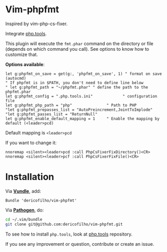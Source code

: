 Vim-phpfmt
==========

Inspired by vim-php-cs-fixer.

Integrate [php.tools](https://github.com/dericofilho/php.tools).

This plugin will execute the `fmt.phar` command on the directory or file (depends on which command you call). See options to know how to customize that.

**Options available**:

```viml
let g:phpfmt_on_save = get(g:, 'phpfmt_on_save', 1) " format on save (autocmd)
" If phpfmt is in $PATH, you don't need to define line below
" let g:phpfmt_path = "~/phpfmt.phar" " define the path to the phpfmt.phar
let g:phpfmt_config = ".php.tools.ini"             " configuration file
let g:phpfmt_php_path = "php"               " Path to PHP
"let g:phpfmt_prepasses_list = "AutoPreincrement,JointToImplode"
"let g:phpfmt_passes_list = "ReturnNull"
let g:phpfmt_enable_default_mapping = 1     " Enable the mapping by default (<leader>pcd)
```

Default mapping is `<leader>pcd`

If you want to change it:

```viml
nnoremap <silent><leader>pcd :call PhpCsFixerFixDirectory()<CR>
nnoremap <silent><leader>pcf :call PhpCsFixerFixFile()<CR>
```

# Installation

Via **[Vundle](https://github.com/gmarik/vundle)**, add:

```viml
Bundle 'dericofilho/vim-phpfmt'
```

Via **[Pathogen](https://github.com/tpope/vim-pathogen)**, do:

```bash
cd ~/.vim/bundle
git clone git@github.com:dericofilho/vim-phpfmt.git
```

To see how to install `php.tools`, look at [php.tools](https://github.com/dericofilho/php.tools) repository.

If you see any improvement or question, contribute or create an issue.


